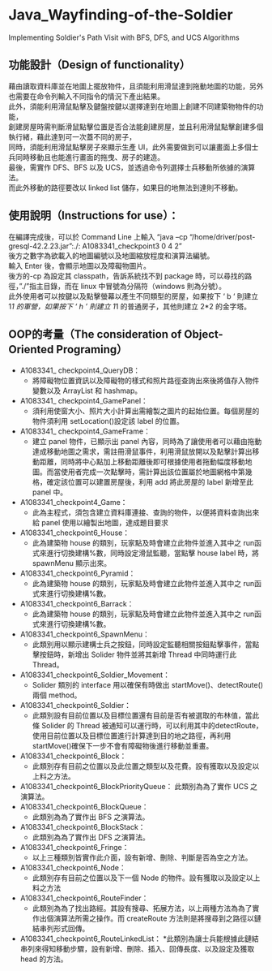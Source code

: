 # Java_Wayfinding-of-the-Soldier
Implementing Soldier's Path Visit with BFS, DFS, and UCS Algorithms

## 功能設計（Design of functionality）
藉由讀取資料庫並在地圖上擺放物件，且須能利用滑鼠達到拖動地圖的功能，另外也需要在命令列輸入不同指令的情況下產出結果。  
此外，須能利用滑鼠點擊及鍵盤按鍵以選擇達到在地圖上創建不同建築物物件的功能，  
創建房屋時需判斷滑鼠點擊位置是否合法能創建房屋，並且利用滑鼠點擊創建多個執行緒，藉此達到可一次蓋不同的房子，  
同時，須能利用滑鼠點擊房子來顯示生產 UI，此外需要做到可以讓畫面上多個士兵同時移動且也能進行畫面的拖曳、房子的建造。  
最後，需實作 DFS、BFS 以及 UCS，並透過命令列選擇士兵移動所依據的演算法。  
而此外移動的路徑要改以 linked list 儲存，如果目的地無法到達則不移動。  

## 使用說明（Instructions for use）：
在編譯完成後，可以於 Command Line 上輸入 “java –cp “/home/driver/post-gresql-42.2.23.jar”:./: A1083341_checkpoint3 0 4 2”  
後方之數字為欲載入的地圖編號以及地圖縮放程度和演算法編號。  
輸入 Enter 後，會顯示地圖以及障礙物圖片。  
後方的-cp 為設定其 classpath，告訴系統找不到 package 時，可以尋找的路徑，”./”指主目錄，而在 linux 中冒號為分隔符（windows 則為分號）。  
此外使用者可以按鍵以及點擊螢幕以產生不同類型的房屋，如果按下 ‘ b ‘ 則建立 1*1 的軍營，如果按下 ‘ h ’ 則建立 1*1 的普通房子，其他則建立 2*2 的金字塔。  


## OOP的考量（The consideration of Object-Oriented Programing）
* A1083341_ checkpoint4_QueryDB：
  * 將障礙物位置資訊以及障礙物的樣式和照片路徑查詢出來後將值存入物件變數以及 ArrayList 和 hashmap。
* A1083341_ checkpoint4_GamePanel：
  * 須利用使窗大小、照片大小計算出需繪製之圖片的起始位置。每個房屋的物件須利用 setLocation()設定該 label 的位置。
* A1083341_ checkpoint4_GameFrame：
  * 建立 panel 物件，已顯示出 panel 內容，同時為了讓使用者可以藉由拖動達成移動地圖之需求，需註冊滑鼠事件，利用滑鼠放開以及點擊計算出移動距離，同時將中心點加上移動距離後即可根據使用者拖動幅度移動地圖。而當使用者完成一次點擊時，需計算出該位置屬於地圖網格中第幾格，確定該位置可以建置房屋後，利用 add 將此房屋的 label 新增至此panel 中。
* A1083341_checkpoint4_Game：
  * 此為主程式，須包含建立資料庫連接、查詢的物件，以便將資料查詢出來給 panel 使用以繪製出地圖，達成題目要求
* A1083341_checkpoint6_House：
  * 此為建築物 house 的類別，玩家點及時會建立此物件並進入其中之 run函式來進行切換建構%數，同時設定滑鼠監聽，當點擊 house label 時，將 spawnMenu 顯示出來。
* A1083341_checkpoint6_Pyramid：
  * 此為建築物 house 的類別，玩家點及時會建立此物件並進入其中之 run函式來進行切換建構%數。
* A1083341_checkpoint6_Barrack：
  * 此為建築物 house 的類別，玩家點及時會建立此物件並進入其中之 run函式來進行切換建構%數。
* A1083341_checkpoint6_SpawnMenu：
  * 此類別用以顯示建構士兵之按鈕，同時設定監聽相關按鈕點擊事件，當點擊按鈕時，新增出 Solider 物件並將其新增 Thread 中同時運行此Thread。
* A1083341_checkpoint6_Soldier_Movement：
  * Solider 類別的 interface 用以確保有時做出 startMove()、detectRoute()兩個 method。
* A1083341_checkpoint6_Soldier：
  * 此類別設有目前位置以及目標位置還有目前是否有被選取的布林值，當此條 Solider 的 Thread 被通知可以運行時，可以利用其中的detectRoute，使用目前位置以及目標位置進行計算達到目的地之路徑，再利用 startMove()確保下一步不會有障礙物後進行移動並重畫。
* A1083341_checkpoint6_Block：
  * 此類別存有目前之位置以及此位置之類型以及花費。設有獲取以及設定以上料之方法。
* A1083341_checkpoint6_BlockPriorityQueue：
此類別為為了實作 UCS 之演算法。
* A1083341_checkpoint6_BlockQueue：
  * 此類別為為了實作出 BFS 之演算法。
* A1083341_checkpoint6_BlockStack：
  * 此類別為為了實作出 DFS 之演算法。
* A1083341_checkpoint6_Fringe：
  * 以上三種類別皆實作此介面，設有新增、刪除、判斷是否為空之方法。
* A1083341_checkpoint6_Node：
  * 此類別存有目前之位置以及下一個 Node 的物件。設有獲取以及設定以上料之方法
* A1083341_checkpoint6_RouteFinder：
  * 此類別為為了找出路經。其設有搜尋、拓展方法，以上兩種方法為為了實作出個演算法所需之操作。而 createRoute 方法則是將搜尋到之路徑以鏈結串列形式回傳。
* A1083341_checkpoint6_RouteLinkedList：
  *此類別為讓士兵能根據此鏈結串列來得知移動步驟，設有新增、刪除、插入、回傳長度、以及設定及獲取 head 的方法。
